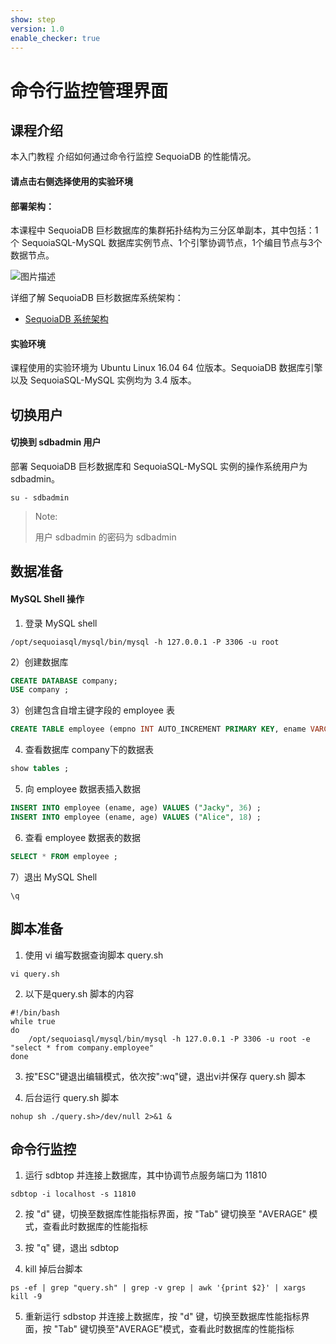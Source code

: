 ```yaml
---
show: step
version: 1.0
enable_checker: true
---
```

# 命令行监控管理界面

## 课程介绍

本入门教程 介绍如何通过命令行监控 SequoiaDB 的性能情况。

#### 请点击右侧选择使用的实验环境

#### 部署架构：
本课程中 SequoiaDB 巨杉数据库的集群拓扑结构为三分区单副本，其中包括：1个 SequoiaSQL-MySQL 数据库实例节点、1个引擎协调节点，1个编目节点与3个数据节点。

![图片描述](https://doc.shiyanlou.com/courses/1469/1207281/8d88e6faed223a26fcdc66fa2ef8d3c5)

详细了解 SequoiaDB 巨杉数据库系统架构：
* [SequoiaDB 系统架构](http://doc.sequoiadb.com/cn/sequoiadb-cat_id-1519649201-edition_id-0)

#### 实验环境
课程使用的实验环境为 Ubuntu Linux 16.04 64 位版本。SequoiaDB 数据库引擎以及 SequoiaSQL-MySQL 实例均为 3.4 版本。

## 切换用户

#### 切换到 sdbadmin 用户

部署 SequoiaDB 巨杉数据库和 SequoiaSQL-MySQL 实例的操作系统用户为 sdbadmin。
```
su - sdbadmin
```
>Note:
>
>用户 sdbadmin 的密码为 sdbadmin

## 数据准备

#### MySQL Shell 操作

1) 登录 MySQL shell
```
/opt/sequoiasql/mysql/bin/mysql -h 127.0.0.1 -P 3306 -u root
```

2）创建数据库
```sql
CREATE DATABASE company;
USE company ;
```


3）创建包含自增主键字段的 employee 表
```sql
CREATE TABLE employee (empno INT AUTO_INCREMENT PRIMARY KEY, ename VARCHAR(128), age INT) ;
```

4) 查看数据库 company下的数据表
```sql
show tables ;
```

5) 向 employee 数据表插入数据
```sql
INSERT INTO employee (ename, age) VALUES ("Jacky", 36) ;
INSERT INTO employee (ename, age) VALUES ("Alice", 18) ;
```

6) 查看 employee 数据表的数据
```sql
SELECT * FROM employee ;
```

7）退出 MySQL Shell
```
\q
```

## 脚本准备

1) 使用 vi 编写数据查询脚本 query.sh
```
vi query.sh
```

2) 以下是query.sh 脚本的内容
```
#!/bin/bash
while true
do 
    /opt/sequoiasql/mysql/bin/mysql -h 127.0.0.1 -P 3306 -u root -e "select * from company.employee" 
done
```

3) 按"ESC"键退出编辑模式，依次按":wq"键，退出vi并保存 query.sh 脚本

4) 后台运行 query.sh 脚本
```
nohup sh ./query.sh>/dev/null 2>&1 &
```

## 命令行监控

1) 运行 sdbtop 并连接上数据库，其中协调节点服务端口为 11810
```
sdbtop -i localhost -s 11810
```

2) 按 "d" 键，切换至数据库性能指标界面，按 "Tab" 键切换至 "AVERAGE" 模式，查看此时数据库的性能指标

3) 按 "q" 键，退出 sdbtop

4) kill 掉后台脚本
```
ps -ef | grep "query.sh" | grep -v grep | awk '{print $2}' | xargs kill -9 
```

5) 重新运行 sdbstop 并连接上数据库，按 "d" 键，切换至数据库性能指标界面，按 "Tab" 键切换至"AVERAGE"模式，查看此时数据库的性能指标
